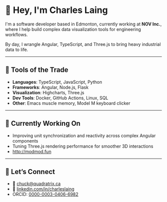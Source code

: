 # 👋 Hey, I'm Charles Laing

I'm a software developer based in Edmonton, currently working at **NOV Inc.**, where I help build complex data visualization tools for engineering workflows.

By day, I wrangle Angular, TypeScript, and Three.js to bring heavy industrial data to life.

---

## 🧰 Tools of the Trade

- **Languages**: TypeScript, JavaScript, Python  
- **Frameworks**: Angular, Node.js, Flask  
- **Visualization**: Highcharts, Three.js
- **Dev Tools**: Docker, GitHub Actions, Linux, SQL  
- **Other**: Emacs muscle memory, Model M keyboard clicker

---

## 🔭 Currently Working On

- Improving unit synchronization and reactivity across complex Angular components  
- Tuning Three.js rendering performance for smoother 3D interactions
- http://modmod.fun  

---

## 🤝 Let’s Connect

- 📧 [chuck@quadratrix.ca](mailto:chuck@quadratrix.ca)  
- 🔗 [linkedin.com/in/charleslaing](https://www.linkedin.com/in/charleslaing)  
- ORCID: [0000-0003-0406-6982](https://orcid.org/0000-0003-0406-6982)
